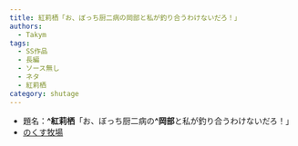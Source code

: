 ```yaml
---
title: 紅莉栖「お、ぼっち厨二病の岡部と私が釣り合うわけないだろ！」
authors:
  - Takym
tags:
  - SS作品
  - 長編
  - ソース無し
  - ネタ
  - 紅莉栖
category: shutage
---
```

- 題名：**^紅莉栖**「お、ぼっち厨二病の&#x200B;**^岡部**と私が釣り合うわけないだろ！」
- [のくす牧場](https://sea-mew.jp/nox/modules/webarc/2ch/ss/1370261667-0.html)

